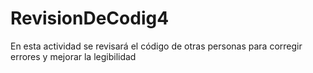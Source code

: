 # RevisionDeCodig4
En esta actividad se revisará el código de otras personas para corregir errores y mejorar la legibilidad
